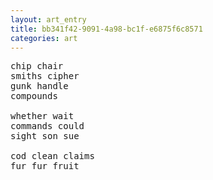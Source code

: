 ```yaml
---
layout: art_entry 
title: bb341f42-9091-4a98-bc1f-e6875f6c8571
categories: art
---
```

<!-- !-->

<pre class='poem'>
chip chair
smiths cipher
gunk handle 
compounds

whether wait
commands could
sight son sue

cod clean claims
fur fur fruit
</pre>
